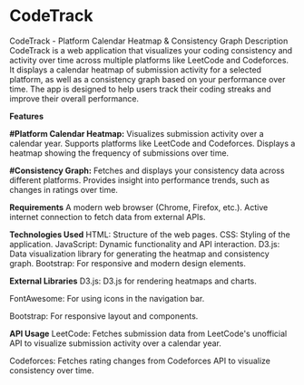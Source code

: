# CodeTrack
CodeTrack - Platform Calendar Heatmap & Consistency Graph
Description
CodeTrack is a web application that visualizes your coding consistency and activity over time across multiple platforms like LeetCode and Codeforces. It displays a calendar heatmap of submission activity for a selected platform, as well as a consistency graph based on your performance over time. The app is designed to help users track their coding streaks and improve their overall performance.

**Features**

**#Platform Calendar Heatmap:**
Visualizes submission activity over a calendar year.
Supports platforms like LeetCode and Codeforces.
Displays a heatmap showing the frequency of submissions over time.

**#Consistency Graph:**
Fetches and displays your consistency data across different platforms.
Provides insight into performance trends, such as changes in ratings over time.

**Requirements**
A modern web browser (Chrome, Firefox, etc.).
Active internet connection to fetch data from external APIs.

**Technologies Used**
HTML: Structure of the web pages.
CSS: Styling of the application.
JavaScript: Dynamic functionality and API interaction.
D3.js: Data visualization library for generating the heatmap and consistency graph.
Bootstrap: For responsive and modern design elements.

**External Libraries**
D3.js: D3.js for rendering heatmaps and charts.

FontAwesome: For using icons in the navigation bar.

Bootstrap: For responsive layout and components.

**API Usage**
LeetCode: Fetches submission data from LeetCode's unofficial API to visualize submission activity over a calendar year.

Codeforces: Fetches rating changes from Codeforces API to visualize consistency over time.

